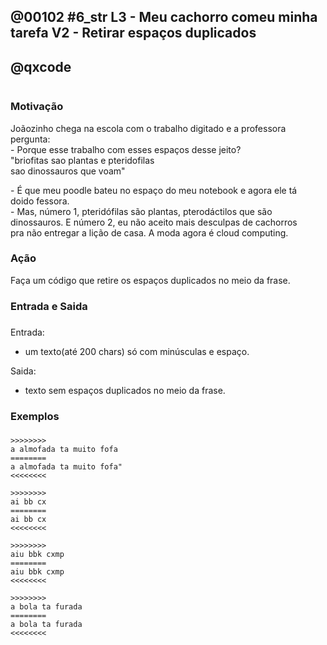 ## @00102 #6_str L3 - Meu cachorro comeu minha tarefa V2 - Retirar espaços duplicados
## @qxcode

![]()

### Motivação

Joãozinho chega na escola com o trabalho digitado e a professora  
pergunta:  
\- Porque esse trabalho com esses espaços desse jeito?  
"briofitas sao plantas e pteridofilas  
sao dinossauros que voam"

\- É que meu poodle bateu no espaço do meu notebook e agora ele tá  
doido fessora.  
\- Mas, número 1, pteridófilas são plantas, pterodáctilos que são  
dinossauros. E número 2, eu não aceito mais desculpas de cachorros  
pra não entregar a lição de casa. A moda agora é cloud computing.

### Ação

Faça um código que retire os espaços duplicados no meio da frase.

### Entrada e Saida

### 

Entrada:

*   um texto(até 200 chars) só com minúsculas e espaço.

Saida:

*   texto sem espaços duplicados no meio da frase.

### Exemplos

### 

```
>>>>>>>>
a almofada ta muito fofa
========
a almofada ta muito fofa"
<<<<<<<<

>>>>>>>>
ai bb cx
========
ai bb cx
<<<<<<<<

>>>>>>>>
aiu bbk cxmp
========
aiu bbk cxmp
<<<<<<<<

>>>>>>>>
a bola ta furada
========
a bola ta furada
<<<<<<<<
```

<!---
>>>>>>>> 01
a almofada ta muito fofa
========
a almofada ta muito fofa
<<<<<<<<

>>>>>>>> 02
ai  bb  cx
========
ai bb cx
<<<<<<<<

>>>>>>>> 03
aiu bbk cxmp
========
aiu bbk cxmp
<<<<<<<<

>>>>>>>> 04
a bola ta furada
========
a bola ta furada
<<<<<<<<
--->